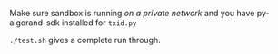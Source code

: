 Make sure sandbox is running *on a private network* and you have py-algorand-sdk installed for `txid.py`

`./test.sh` gives a complete run through.

